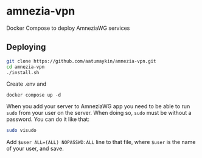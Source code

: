 # amnezia-vpn

Docker Compose to deploy AmneziaWG services

## Deploying
```bash
git clone https://github.com/aatumaykin/amnezia-vpn.git
cd amnezia-vpn
./install.sh
```

Create .env and

```
docker compose up -d
```

When you add your server to AmneziaWG app you need to be able to run `sudo` from your user on the server. When doing so, `sudo` must be without a password. You can do it like that:

```bash
sudo visudo
```

Add `$user ALL=(ALL) NOPASSWD:ALL` line to that file, where `$user` is the name of your user, and save.